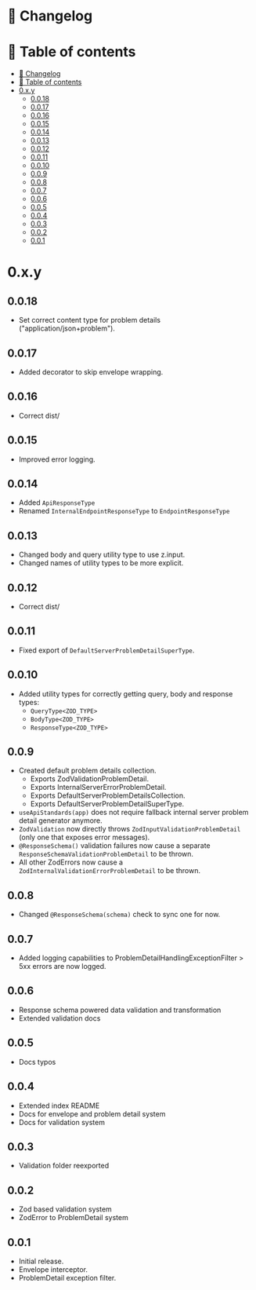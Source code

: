 # 📜 Changelog

# 📖 Table of contents

<!-- TOC -->
* [📜 Changelog](#-changelog)
* [📖 Table of contents](#-table-of-contents)
* [0.x.y](#0xy)
  * [0.0.18](#0018)
  * [0.0.17](#0017)
  * [0.0.16](#0016)
  * [0.0.15](#0015)
  * [0.0.14](#0014)
  * [0.0.13](#0013)
  * [0.0.12](#0012)
  * [0.0.11](#0011)
  * [0.0.10](#0010)
  * [0.0.9](#009)
  * [0.0.8](#008)
  * [0.0.7](#007)
  * [0.0.6](#006)
  * [0.0.5](#005)
  * [0.0.4](#004)
  * [0.0.3](#003)
  * [0.0.2](#002)
  * [0.0.1](#001)
<!-- TOC -->

# 0.x.y

## 0.0.18
- Set correct content type for problem details ("application/json+problem").

## 0.0.17
- Added decorator to skip envelope wrapping.

## 0.0.16
- Correct dist/

## 0.0.15
- Improved error logging.

## 0.0.14
- Added `ApiResponseType`
- Renamed `InternalEndpointResponseType` to `EndpointResponseType`

## 0.0.13
- Changed body and query utility type to use z.input.
- Changed names of utility types to be more explicit.

## 0.0.12
- Correct dist/

## 0.0.11
- Fixed export of `DefaultServerProblemDetailSuperType`.

## 0.0.10
- Added utility types for correctly getting query, body and response types:
  - `QueryType<ZOD_TYPE>`
  - `BodyType<ZOD_TYPE>`
  - `ResponseType<ZOD_TYPE>`

## 0.0.9
- Created default problem details collection.
  - Exports ZodValidationProblemDetail.
  - Exports InternalServerErrorProblemDetail.
  - Exports DefaultServerProblemDetailsCollection.
  - Exports DefaultServerProblemDetailSuperType.
- `useApiStandards(app)` does not require fallback internal server problem detail generator anymore.
- `ZodValidation` now directly throws `ZodInputValidationProblemDetail` (only one that exposes error messages).
- `@ResponseSchema()` validation failures now cause a separate `ResponseSchemaValidationProblemDetail` to be thrown.
- All other ZodErrors now cause a `ZodInternalValidationErrorProblemDetail` to be thrown.

## 0.0.8
- Changed `@ResponseSchema(schema)` check to sync one for now.

## 0.0.7
- Added logging capabilities to ProblemDetailHandlingExceptionFilter > 5xx errors are now logged.

## 0.0.6
- Response schema powered data validation and transformation
- Extended validation docs

## 0.0.5
- Docs typos

## 0.0.4
- Extended index README
- Docs for envelope and problem detail system 
- Docs for validation system

## 0.0.3
- Validation folder reexported

## 0.0.2
- Zod based validation system
- ZodError to ProblemDetail system

## 0.0.1
- Initial release.
- Envelope interceptor.
- ProblemDetail exception filter.